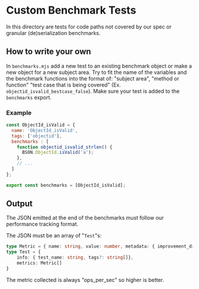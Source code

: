 # Custom Benchmark Tests

In this directory are tests for code paths not covered by our spec or granular (de)serialization benchmarks.

## How to write your own

In `benchmarks.mjs` add a new test to an existing benchmark object or make a new object for a new subject area.
Try to fit the name of the variables and the benchmark functions into the format of: "subject area", "method or function" "test case that is being covered" (Ex. `objectid_isvalid_bestcase_false`).
Make sure your test is added to the `benchmarks` export.

### Example

```js
const ObjectId_isValid = {
  name: 'ObjectId_isValid',
  tags: ['objectid'],
  benchmarks : [
    function objectid_isvalid_strlen() {
      BSON.ObjectId.isValid('a');
    },
    // ...
  ]
};

export const benchmarks = [ObjectId_isValid];
```

## Output

The JSON emitted at the end of the benchmarks must follow our performance tracking format.

The JSON must be an array of "`Test`"s:

```ts
type Metric = { name: string, value: number, metadata: { improvement_direction: 'up' | 'down' } }
type Test = {
    info: { test_name: string, tags?: string[]},
    metrics: Metric[]
}
```

The metric collected is always "ops_per_sec" so higher is better.
